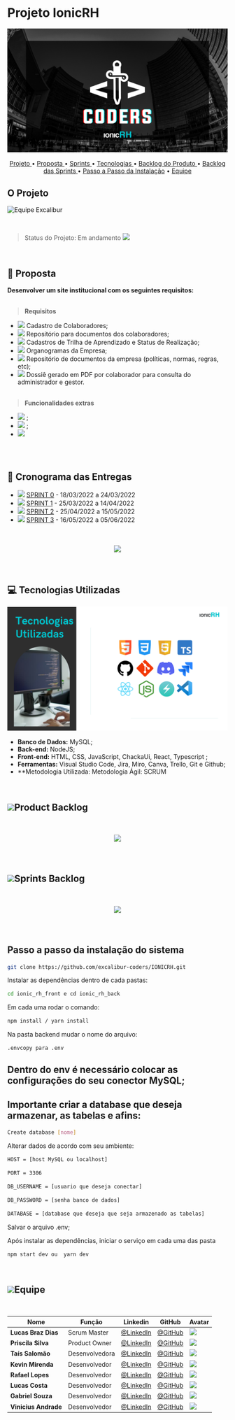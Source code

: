 # Projeto IonicRH

![Equipe ExcaliburCoders](./docs/img/1.png)

<p align="center">
  <a href ="#o-projeto"> Projeto </a>  • 
  <a href ="#dart-proposta"> Proposta </a>  • 
  <a href ="#calendar-cronograma-das-sprints"> Sprints </a>  • 
  <a href ="#computer-tecnologias-utilizadas"> Tecnologias </a>  • 
  <a href ="#product-backlog">Backlog do Produto </a>  •
  <a href ="#sprints-backlog">Backlog das Sprints </a>  •
  <a href ="#instalacao">Passo a Passo da Instalação</a>  •
  <a href ="#equipe"> Equipe </a> 
</p>


## O Projeto
![Equipe Excalibur](/readme/objetivo.png "Objetivo Equipe Excalibur")

<br>

> Status do Projeto: Em andamento <img src = "./readme/Works-in-progress-icon.png" />

<br>

## :dart: Proposta

**Desenvolver um site institucional com os seguintes requisitos:**<br><br>

 > **Requisitos**

 - <img src = "./readme/feito.jpeg" /> Cadastro de Colaboradores;
 - <img src = "./readme/feito.jpeg" /> Repositório para documentos dos colaboradores;
 - <img src = "./readme/feito.jpeg" /> Cadastros de Trilha de Aprendizado e Status de Realização;
 - <img src = "./readme/feito.jpeg" /> Organogramas da Empresa;
 - <img src = "./readme/feito.jpeg" /> Repositório de documentos da empresa (políticas, normas, regras, etc);
 - <img src = "./readme/feito.jpeg" /> Dossiê gerado em PDF por colaborador para consulta do administrador e gestor.<br><br>

 > **Funcionalidades extras**

 - <img src = "./readme/feito.jpeg" />  ;
 - <img src = "./readme/feito.jpeg" />  ;
 - <img src = "./readme/feito.jpeg" />  <br><br>

<br>


## :calendar: Cronograma das Entregas

- <img src = "./readme/feito.jpeg" /> [SPRINT 0](https://github.com/excalibur-coders/IONICRH/releases/tag/sprint0) - 18/03/2022 a 24/03/2022
- <img src = "./readme/feito.jpeg" /> [SPRINT 1](https://github.com/excalibur-coders/IONICRH/releases/tag/sprint1) - 25/03/2022 a 14/04/2022
- <img src = "./readme/feito.jpeg" /> [SPRINT 2](https://github.com/excalibur-coders/IONICRH/releases/tag/sprint2) - 25/04/2022 a 15/05/2022
- <img src = "./readme/feito.jpeg" /> [SPRINT 3](https://github.com/excalibur-coders/IONICRH/releases/tag/sprint3) - 16/05/2022 a 05/06/2022

<h1 align="center"> <img src = "./readme/cronograma_sprints.png"/></h1>

<br>

## 💻 Tecnologias Utilizadas

![Tecnologias](./docs/img/tecnologias.png)
* **Banco de Dados:** MySQL;
* **Back-end:** NodeJS;
* **Front-end:** HTML, CSS, JavaScript, ChackaUi, React, Typescript ;
* **Ferramentas:** Visual Studio Code, Jira, Miro, Canva, Trello, Git e Github;
* **Metodologia Utilizada: Metodologia Ágil: SCRUM

<br>

## <img src = "./readme/back_log.png"/>Product Backlog

<h1 align="center"> <img src = "./readme/product_backlog.png" /></h1> 

<br>

## <img src = "./readme/back_log.png"/>Sprints Backlog 

<h1 align="center"> <img src = "./readme/sprintbacklog.png" /></h1> 

<br>


## Passo a passo da instalação do sistema

```bash
git clone https://github.com/excalibur-coders/IONICRH.git
```

Instalar as dependências dentro de cada pastas:

```bash
cd ionic_rh_front e cd ionic_rh_back
```

Em cada uma rodar o comando:

```bash
npm install / yarn install
```

Na pasta backend mudar o nome do arquivo:

```bash
.envcopy para .env
```

## Dentro do env é necessário colocar as configurações do seu conector MySQL;

## Importante criar a database que deseja armazenar, as tabelas e afins:

```bash
Create database [nome]
```

Alterar dados de acordo com seu ambiente:

```bash
HOST = [host MySQL ou localhost]
```

```bash
PORT = 3306
```

```bash
DB_USERNAME = [usuario que deseja conectar]
```

```bash
DB_PASSWORD = [senha banco de dados]
```

```bash
DATABASE = [database que deseja que seja armazenado as tabelas]
```

Salvar o arquivo .env;

Após instalar as dependências, iniciar o serviço em cada uma das pasta

```bash
npm start dev ou  yarn dev
```

<br>

## <img src = "./readme/equipe_icon.png"/>Equipe 

<br>

|Nome|Função|Linkedin|GitHub|Avatar|
| -------- |-------- |-------- |-------- |-------- |
|**Lucas Braz Dias**|Scrum Master|[@LinkedIn](https://www.linkedin.com/in/lucas-braz-dias/)|[@GitHub](https://github.com/lucasbdias)|<img src = "./readme/tais.jpeg">|
|**Priscila Silva**|Product Owner|[@LinkedIn](https://www.linkedin.com/in/priscilasilva1801/)|[@GitHub](https://github.com/prsilva)|<img src = "./readme/tais.jpeg">|
|**Taís Salomão**|Desenvolvedora|[@LinkedIn](https://www.linkedin.com/in/tais-salomao/)|[@GitHub](https://github.com/taissalomao)|<img src = "./readme/tais.jpeg">|
|**Kevin Mirenda**|Desenvolvedor|[@LinkedIn](https://www.linkedin.com/in/kevin-mirenda-a54a64220)|[@GitHub](https://github.com/KevinFMfatec)|<img src = "./readme/tais.jpeg">|
|**Rafael Lopes**|Desenvolvedor|[@LinkedIn](https://www.linkedin.com/in/rafael-leonardo-lopes/)|[@GitHub](https://github.com/Rafael-leonardo)|<img src = "./readme/tais.jpeg">|
|**Lucas Costa**|Desenvolvedor|[@LinkedIn](https://www.linkedin.com/in/lucas-costa-a49a01219/)|[@GitHub](https://github.com/ddaiwon)|<img src = "./readme/tais.jpeg">|
|**Gabriel Souza**|Desenvolvedor|[@LinkedIn](https://www.linkedin.com/in/gabriel-souza-bicho-nunes-429191185/)|[@GitHub](https://github.com/ZeroPirata)|<img src = "./readme/tais.jpeg">|
|**Vinicius Andrade**|Desenvolvedor|[@LinkedIn](https://www.linkedin.com/in/vin%C3%ADcius-barbosa-78111a206/)|[@GitHub](https://github.com/ViniciusAndBar)|<img src = "./readme/tais.jpeg">|

<br>

